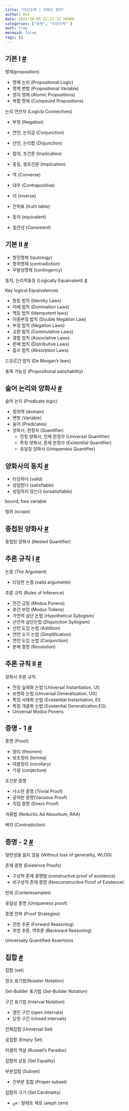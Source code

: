 ```yaml
---
title: "이산수학 | 키워드 정리"
author: Hve
date: 2023-10-05 22:12:22 +0900
categories: ["공부", "이산수학" ]
math: true
mermaid: false
tags: []
---
```


## 기본 I [#](/posts/discrete-math-note1/)

명제(proposition)
- 명제 논리 (Propositional Logic)
- 명제 변항 (Propositional Variable)
- 원자 명제 (Atomic Propositions)
- 복합 명제 (Compound Propositions)

논리 연산자 (Logicla Connectives)
- 부정 (Negation)
- 연언, 논리곱 (Conjunction)
- 선언, 논리합 (Disjunction)
- 함의, 조건문 (Implication)
- 동등, 쌍조건문 (Implication)

- 역 (Converse)
- 대우 (Contrapositive)
- 이 (Inverse) 

- 진위표 (truth table)
- 동치 (equivalent)
- 일관성 (Consistent) 

## 기본 II [#](/posts/discrete-math-note2)

- 항진명제 (tautology)
- 항위명제 (contradiction)
- 우발성명제 (contingency)

동치, 논리적동등 (Logically Equaivalent) [#](/posts/discrete-math-note4)

Key logical Equaivalences

- 항등 법칙 (Identity Laws)
- 지배 법칙 (Domination Laws)
- 멱등 법칙 (Idempotent laws)
- 이중부정 법칙 (Double Negation Law)
- 부정 법칙 (Negation Laws)
- 교환 법칙 (Commutative Laws)
- 결합 법칙 (Associative Laws)
- 분배 법칙 (Distributive Laws)
- 흡수 법칙 (Absorption Laws)

드모르간 법칙 (De Morgan’s laws)

충족 가능성 (Propositional satisfiability)

## 술어 논리와 양화사 [#](/posts/discrete-math-note3)

술어 논리 (Predicate logic)

- 정의역 (domain)
- 변항 (Variable)
- 술어 (Predicates)
- 양화사, 한정자 (Quantifier)
     - 전칭 양화사, 전체 한정자 (Universal Quantifier)
     - 특칭 양화사, 존재 한정자 (Existential Quantifier)
     - 유일칭 양화사 (Uniqueness Quantifier)

## 양화사의 동치 [#](/posts/discrete-math-note4)

- 타당하다 (valid)
- 성립한다 (satisfiable)
- 성립하지 않는다 (unsatisfiable)

bound, free variable

범위 (scope)

## 중첩된 양화사 [#](/posts/discrete-math-note5)

중첩된 양화사 (Nested Quantifier)

## 추론 규칙 I [#](/posts/discrete-math-note6)

논증 (The Argument) 

- 타당한 논증 (valid arguments)

추론 규칙 (Rules of Inference)
- 전건 긍정 (Modus Ponens)
- 후건 부정 (Modus Tollens)
- 가언적 삼단 논법 (Hypothetical Syllogism)
- 선언적 삼단논법 (Disjunction Syllogism)
- 선언 도입 논법 (Addition)
- 연언 소거 논법 (Simplification)
- 연언 도입 논법 (Conjunction)
- 분해 증명 (Resolution)

## 추론 규칙 II [#](/posts/discrete-math-note7)

양화사 추론 규칙

- 전칭 실례화 논법 (Universal Instantiation, UI)
- 보편화 논법 (Universal Generalization, UG)
- 특칭 사례화 논법 (Existential Instantiation, EI)
- 특칭 개괄화 논법 (Existential Generalization,EG)
- Universal Modus Ponens

## 증명 - 1 [#](/posts/discrete-math-note8)

증명 (Proof) 

- 정리 (theorem)
- 보조정리 (lemma)
- 따름정리 (corollary)
- 가설 (conjecture)

조건문 증명

- 사소한 증명 (Trivial Proof)
- 공허한 증명(Vacuous Proof)
- 직접 증명 (Direct Proof)

귀류법 (Reductio Ad Absurbum, RAA)

배치 (Contradiction)

## 증명 - 2 [#](/posts/discrete-math-note9)

일반성을 잃지 않음 (Without loss of generality, WLOG)

존재 증명 (Existence Proofs)
- 구성적 존재 증명법 (constructive proof of existence)
- 비구성적 존재 증명 (Nonconstructive Proof of Existence)

반례 (Conterexamples)

유일성 증명 (Uniqueness proof)

증명 전략 (Proof Strategies)
- 전방 추론 (Forward Reasoning)
- 후방 추론, 역추론 (Backward Reasoning)

Universally Quantified Assertions

## 집합 [#](/posts/discrete-math-note10)

집합 (set)

원소 표기법(Roaster Notation)

Set-Builder 표기법 (Set-Builder Notation)

구간 표기법 (Interval Notation)
- 열린 구간 (open intervals)
- 닫힌 구간 (closed intervals)

전체집합 (Universal Set)

공집합 (Empty Set)

러셀의 역설 (Russell’s Paradox)

집합의 상등 (Set Equality)

부분집합 (Subset)
- 진부분 집합 (Proper subset)

집합의 크기 (Set Cardinality)
- $א_0$ : 알레프 제로 (aleph zero)
